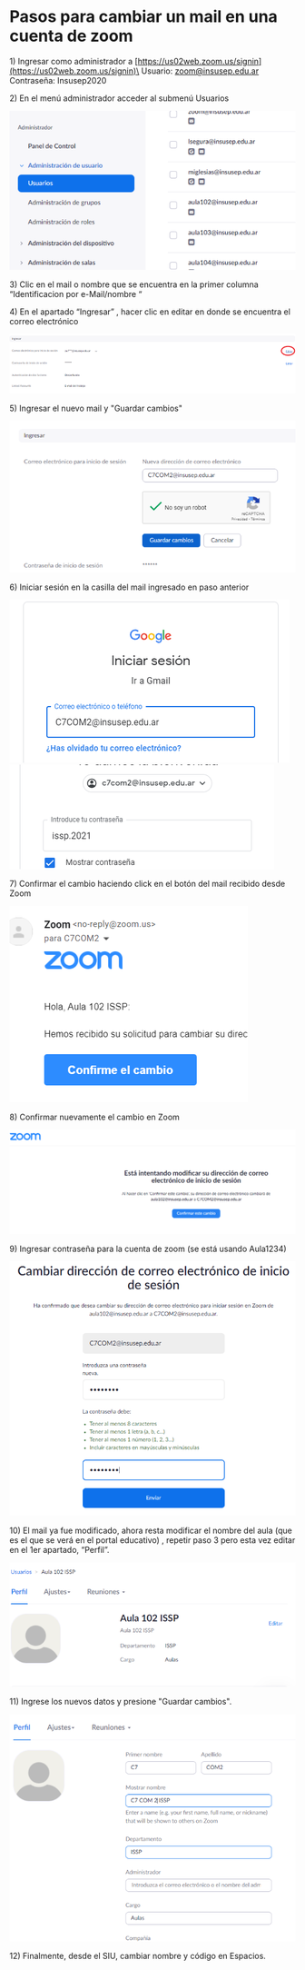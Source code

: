 # Pasos para cambiar un mail en una cuenta de zoom

1\) Ingresar como administrador a [https://us02web.zoom.us/signin](https://us02web.zoom.us/signin)\
&#x20;   Usuario: zoom@insusep.edu.ar\
&#x20;   Contraseña: Insusep2020

2\) En el menú administrador acceder al submenú Usuarios

![](.gitbook/assets/A1.png)

3\) Clic en el mail o nombre que se encuentra en la primer columna “Identificacion por e-Mail/nombre “

4\) En el apartado “Ingresar” , hacer clic en editar en donde se encuentra el correo electrónico

![](.gitbook/assets/A2.png)

5\) Ingresar el nuevo mail y "Guardar cambios"

![](.gitbook/assets/A3.png)

6\) Iniciar sesión en la casilla del mail ingresado en paso anterior

![](.gitbook/assets/A4.png) ![](.gitbook/assets/A5.png)

7\) Confirmar el cambio haciendo click en el botón del mail recibido desde Zoom

![](.gitbook/assets/A6.png)

8\) Confirmar nuevamente el cambio en Zoom

![](.gitbook/assets/A7.png)

9\) Ingresar contraseña para la cuenta de zoom (se está usando Aula1234)

![](.gitbook/assets/A8.png)

10\) El mail ya fue modificado, ahora resta modificar el nombre del aula (que es el que se verá en el portal educativo) , repetir paso 3 pero esta vez editar en el 1er apartado, “Perfil”.

![](.gitbook/assets/A9.png)

11\) Ingrese los nuevos datos y presione "Guardar cambios".

![](.gitbook/assets/A10.png)

12\) Finalmente, desde el SIU, cambiar nombre y código en Espacios.
